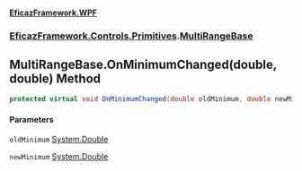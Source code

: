 #### [EficazFramework.WPF](EficazFrameworkWPF.md 'EficazFramework WPF')
### [EficazFramework.Controls.Primitives](EficazFrameworkWPF.md#EficazFramework.Controls.Primitives 'EficazFramework.Controls.Primitives').[MultiRangeBase](EficazFramework.Controls.Primitives/MultiRangeBase.md 'EficazFramework.Controls.Primitives.MultiRangeBase')

## MultiRangeBase.OnMinimumChanged(double, double) Method

```csharp
protected virtual void OnMinimumChanged(double oldMinimum, double newMinimum);
```
#### Parameters

<a name='EficazFramework.Controls.Primitives.MultiRangeBase.OnMinimumChanged(double,double).oldMinimum'></a>

`oldMinimum` [System.Double](https://docs.microsoft.com/en-us/dotnet/api/System.Double 'System.Double')

<a name='EficazFramework.Controls.Primitives.MultiRangeBase.OnMinimumChanged(double,double).newMinimum'></a>

`newMinimum` [System.Double](https://docs.microsoft.com/en-us/dotnet/api/System.Double 'System.Double')